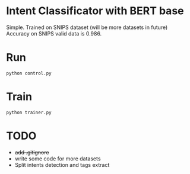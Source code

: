 # Intent Classificator with BERT base
Simple. Trained on SNIPS dataset (will be more datasets in future)  
Accuracy on SNIPS valid data is 0.986.

# Run
`python control.py`

# Train
`python trainer.py`


# TODO
  - ~~add .gitignore~~
  - write some code for more datasets
  - Split intents detection and tags extract
